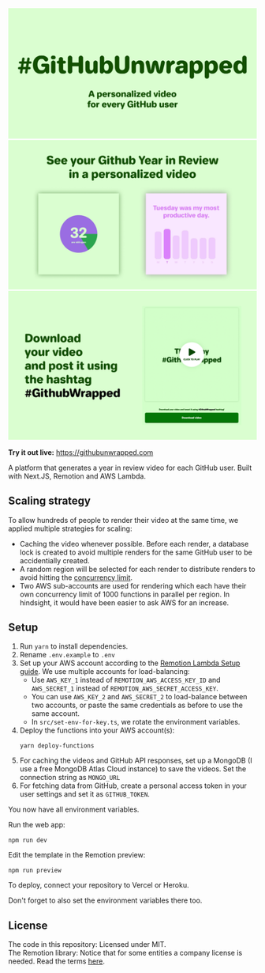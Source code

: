<img src="public/promo1.png">
<img src="public/promo2.png">
<img src="public/promo3.png">

**Try it out live:** https://githubunwrapped.com

A platform that generates a year in review video for each GitHub user. Built with Next.JS, Remotion and AWS Lambda.

## Scaling strategy

To allow hundreds of people to render their video at the same time, we applied multiple strategies for scaling:

- Caching the video whenever possible. Before each render, a database lock is created to avoid multiple renders for the same GitHub user to be accidentially created.
- A random region will be selected for each render to distribute renders to avoid hitting the [concurrency limit](https://www.remotion.dev/docs/lambda/troubleshooting/rate-limit).
- Two AWS sub-accounts are used for rendering which each have their own concurrency limit of 1000 functions in parallel per region. In hindsight, it would have been easier to ask AWS for an increase.

## Setup

1. Run `yarn` to install dependencies.
2. Rename `.env.example` to `.env`
3. Set up your AWS account according to the [Remotion Lambda Setup guide](https://remotion.dev/docs/lambda/setup). We use multiple accounts for load-balancing:
   - Use `AWS_KEY_1` instead of `REMOTION_AWS_ACCESS_KEY_ID` and `AWS_SECRET_1` instead of `REMOTION_AWS_SECRET_ACCESS_KEY`.
   - You can use `AWS_KEY_2` and `AWS_SECRET_2` to load-balance between two accounts, or paste the same credentials as before to use the same account.
   - In `src/set-env-for-key.ts`, we rotate the environment variables.
4. Deploy the functions into your AWS account(s):
   ```
   yarn deploy-functions
   ```
5. For caching the videos and GitHub API responses, set up a MongoDB (I use a free MongoDB Atlas Cloud instance) to save the videos. Set the connection string as `MONGO_URL`
6. For fetching data from GitHub, create a personal access token in your user settings and set it as `GITHUB_TOKEN`.

You now have all environment variables.

Run the web app:

```console
npm run dev
```

Edit the template in the Remotion preview:

```console
npm run preview
```

To deploy, connect your repository to Vercel or Heroku.

Don't forget to also set the environment variables there too.

## License

The code in this repository: Licensed under MIT.  
The Remotion library: Notice that for some entities a company license is needed. Read the terms [here](https://github.com/remotion-dev/remotion/blob/main/LICENSE.md#company-license).
